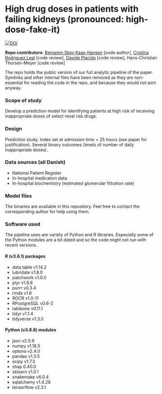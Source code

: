 # **Hi**gh drug **dos**es in patients with **fai**ling **kid**neys (pronounced: high-dose-fake-it)

[![DOI](https://zenodo.org/badge/341922108.svg)](https://zenodo.org/badge/latestdoi/341922108)

**Repo contributors**: [Benjamin Skov Kaas-Hansen](http://github.com/epiben) [code author], [Cristina Rodriguez Leal](http://github.com/crlero) [code review], [Davide Placido](http://github.com/daplaci) [code review], Hans-Christian Thorsen-Meyer [code review]

The repo holds the public version of our full analytic pipeline of the paper. Symlinks and other internal files have been removed as they are non-essential for reading the code in the repo, and because they would not port anyway.

### Scope of study
Develop a prediction model for identifying patients at high risk of receiving inappropriate doses of select renal risk drugs.

### Design
Prediction study. Index set at admission time + 25 hours (see paper for justification). Several binary outcomes (levels of number of daily inappropriate doses). 

### Data sources (all Danish)
- National Patient Register
- In-hospital medication data
- In-hospital biochemistry (estimated glomerular filtration rate)

### Model files
The binaries are available in this repository. Feel free to contact the corresponding author for help using them. 

### Software used
The pipeline uses are variety of Python and R libraries. Especially some of the Python modules are a bit dated and so the code might not run with recent versions.

#### R (v3.6.1) packages
- data.table v1.14.2
- lubridate v1.8.0
- patchwork v1.0.0
- plyr v1.8.6
- purrr v0.3.4
- rmda v1.6
- ROCR v1.0-11
- RPostgreSQL v0.6-2
- tableone v0.11.1
- tidyr v1.1.4
- tidyverse v1.3.0

#### Python (v3.8.8) modules
- json v2.0.9
- numpy v1.18.5
- optuna v2.4.0
- pandas v1.3.5
- scipy v1.7.3
- shap 0.40.0
- sklearn v1.0.1
- snakemake v6.0.4
- sqlalchemy v1.4.28
- tensorflow v2.3.1
